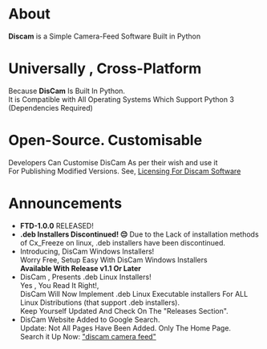 # About
**Discam** is a Simple Camera-Feed Software Built in Python

# Universally , Cross-Platform
Because **DisCam** Is Built In Python.  
It is Compatible with All Operating Systems Which Support Python 3 (Dependencies Required)

# Open-Source. Customisable
Developers Can Customise DisCam As per their wish and use it  
For Publishing Modified Versions. See, [Licensing For Discam Software](https://github.com/deepanharsha/DisCam/blob/main/LICENSE.md)

# Announcements
- **FTD-1.0.0** RELEASED!
- **.deb Installers Discontinued! 😔**
  Due to the Lack of installation methods of Cx_Freeze on linux, .deb installers have been discontinued.
- Introducing, DisCam Windows Installers!  
  Worry Free, Setup Easy With DisCam Windows Installers  
  **Available With Release v1.1 Or Later**
- DisCam , Presents .deb Linux Installers!  
  Yes , You Read It Right!,  
  DisCam Will Now Implement .deb Linux Executable installers For ALL Linux Distributions (that support .deb installers).  
  Keep Yourself Updated And Check On The "Releases Section".
- DisCam Website Added to Google Search.  
  Update: Not All Pages Have Been Added. Only The Home Page.  
  Search it Up Now: ["discam camera feed"](https://www.google.com/search?q=discam+camera+feed)

